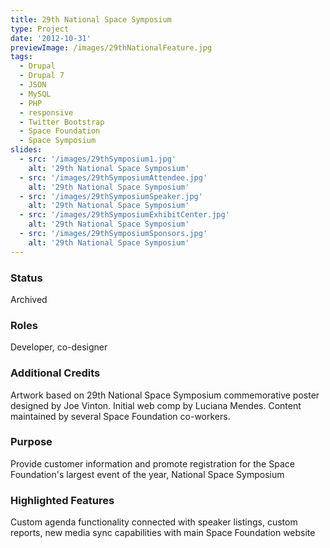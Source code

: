 ```yaml
---
title: 29th National Space Symposium
type: Project
date: '2012-10-31'
previewImage: /images/29thNationalFeature.jpg
tags:
  - Drupal
  - Drupal 7
  - JSON
  - MySQL
  - PHP
  - responsive
  - Twitter Bootstrap
  - Space Foundation
  - Space Symposium
slides:
  - src: '/images/29thSymposium1.jpg'
    alt: '29th National Space Symposium'
  - src: '/images/29thSymposiumAttendee.jpg'
    alt: '29th National Space Symposium'
  - src: '/images/29thSymposiumSpeaker.jpg'
    alt: '29th National Space Symposium'
  - src: '/images/29thSymposiumExhibitCenter.jpg'
    alt: '29th National Space Symposium'
  - src: '/images/29thSymposiumSponsors.jpg'
    alt: '29th National Space Symposium'
---
```


### Status

Archived

### Roles

Developer, co-designer

### Additional Credits

Artwork based on 29th National Space Symposium commemorative poster designed by Joe Vinton. Initial web comp by Luciana Mendes. Content maintained by several Space Foundation co-workers.

### Purpose

Provide customer information and promote registration for the Space Foundation's largest event of the year, National Space Symposium

### Highlighted Features

Custom agenda functionality connected with speaker listings, custom reports, new media sync capabilities with main Space Foundation website